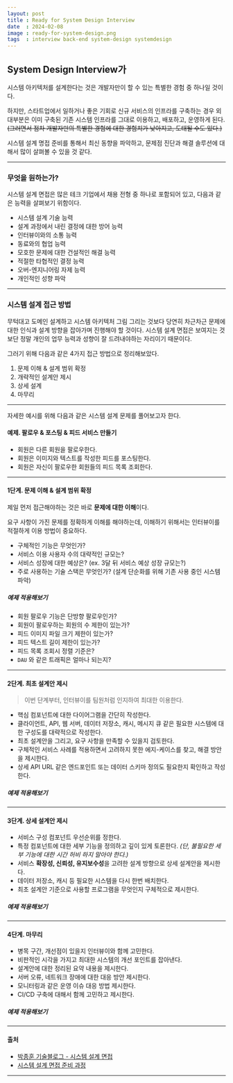 ```yaml
---
layout: post
title : Ready for System Design Interview
date  : 2024-02-08
image : ready-for-system-design.png
tags  : interview back-end system-design systemdesign
---
```


## System Design Interview가

시스템 아키텍처를 설계한다는 것은 개발자만이 할 수 있는 특별한 경험 중 하나일 것이다.

하지만, 스타트업에서 일하거나 좋은 기회로 신규 서비스의 인프라를 구축하는 경우 외 대부분은 이미 구축된 기존 시스템 인프라를 그대로 이용하고, 배포하고, 운영하게 된다.
~~(그러면서 점차 개발자만의 특별한 경험에 대한 경험치가 낮아지고, 도태될 수도 있다.)~~

시스템 설계 명접 준비를 통해서 최신 동향을 파악하고, 문제점 진단과 해결 솔루션에 대해서 많이 살펴볼 수 있을 것 같다.

---

### 무엇을 원하는가?

시스템 설계 면접은 많은 테크 기업에서 채용 전형 중 하나로 포함되어 있고, 다음과 같은 능력을 살펴보기 위함이다.

- 시스템 설계 기술 능력
- 설계 과정에서 내린 결정에 대한 방어 능력
- 인터뷰이와의 소통 능력
- 동료와의 협업 능력
- 모호한 문제에 대한 건설적인 해결 능력
- 적절한 타협적인 결정 능력
- 오버-엔지니어링 자제 능력
- 개인적인 성향 파악

---

### 시스템 설계 접근 방법

무턱대고 도메인 설계하고 시스템 아키텍처 그림 그리는 것보다 당연히 차근차근 문제에 대한 인식과 설계 방향을 잡아가며 진행해야 할 것이다.
시스템 설계 면접은 보여지는 것보단 정말 개인의 업무 능력과 성향이 잘 드려내야하는 자리이기 때문이다.

그러기 위해 다음과 같은 4가지 접근 방법으로 정리해보았다.

1. 문제 이해 & 설계 범위 확정
1. 개략적인 설계안 제시
1. 상세 설계
1. 마무리

---

자세한 예시를 위해 다음과 같은 시스템 설계 문제를 풀어보고자 한다.

#### 예제. 팔로우 & 포스팅 & 피드 서비스 만들기

- 회원은 다른 회원을 팔로우한다.
- 회원은 이미지와 텍스트를 작성한 피드를 포스팅한다.
- 회원은 자신이 팔로우한 회원들의 피드 목록 조회한다.

---

#### 1단계. 문제 이해 & 설계 범위 확정

제일 먼저 접근해야하는 것은 바로 **문제에 대한 이해**이다.

요구 사항이 가진 문제를 정확하게 이해를 해야하는데, 이해하기 위해서는 인터뷰이를 적절하게 이용 방법이 중요하다.

- 구체적인 기능은 무엇인가?
- 서비스 이용 사용자 수의 대략적인 규모는?
- 서비스 성장에 대한 예상은? (ex. 3달 뒤 서비스 예상 성장 규모는?)
- 주로 사용하는 기술 스택은 무엇인가? (설계 단순화를 위해 기존 사용 중인 시스템 파악)

##### 예제 적용해보기

- 회원 팔로우 기능은 단방향 팔로우인가?
- 회원이 팔로우하는 회원의 수 제한이 있는가?
- 피드 이미지 파일 크기 제한이 있는가?
- 피드 텍스트 길이 제한이 있는가?
- 피드 목록 조회시 정렬 기준은?
- `DAU` 와 같은 트래픽은 얼마나 되는지?

---

#### 2단계. 최초 설계안 제시

> 이번 단계부터, 인터뷰이를 팀원처럼 인지하여 최대한 이용한다.

- 핵심 컴포넌트에 대한 다이어그램을 간단히 작성한다.
- 클라이언트, API, 웹 서버, 데이터 저장소, 캐시, 메시지 큐 같은 필요한 시스템에 대한 구성도를 대략적으로 작성한다.
- 최초 설계안을 그리고, 요구 사항을 만족할 수 있을지 검토한다.
- 구체적인 서비스 사례를 적용하면서 고려하지 못한 에지-케이스를 찾고, 해결 방안을 제시한다.
- 상세 API URL 같은 엔드포인트 또는 데이터 스키마 정의도 필요한지 확인하고 작성한다.

##### 예제 적용해보기

---

#### 3단계. 상세 설계안 제시

- 서비스 구성 컴포넌트 우선순위를 정한다.
- 특정 컴포넌트에 대한 세부 기능을 정의하고 깊이 있게 토론한다. *(단, 불필요한 세부 기능에 대한 시간 허비 하지 말아야 한다.)*
- 서비스 **확장성, 신뢰성, 유지보수성**을 고려한 설계 방향으로 상세 설계안을 제시한다.
- 데이터 저장소, 캐시 등 필요한 시스템을 다시 한번 배치한다.
- 최초 설계안 기준으로 사용할 프로그램을 무엇인지 구체적으로 제시한다.

##### 예제 적용해보기

---

#### 4단계. 마무리

- 병목 구간, 개선점이 있을지 인터뷰이와 함께 고민한다.
- 비판적인 시각을 가지고 최대한 시스템의 개선 포인트를 잡아낸다.
- 설계안에 대한 정리된 요약 내용을 제시한다.
- 서버 오류, 네트워크 장애에 대한 대응 방안 제시한다.
- 모니터링과 같은 운영 이슈 대응 방법 제시한다.
- CI/CD 구축에 대해서 함께 고민하고 제시한다.

##### 예제 적용해보기

---

#### 출처

- [박종훈 기술블로그 - 시스템 설계 면접](https://jonghoonpark.com/2023/05/10/%EC%8B%9C%EC%8A%A4%ED%85%9C-%EC%84%A4%EA%B3%84-%EB%A9%B4%EC%A0%91-%ED%8C%81)
- [시스템 설계 면접 준비 과정](https://brunch.co.kr/@jihyun-um/43)

---
